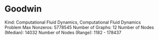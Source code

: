 # Goodwin

Kind: Computational Fluid Dynamics, Computational Fluid Dynamics Problem
Max Nonzeros: 5778545
Number of Graphs: 12
Number of Nodes (Median): 14032
Number of Nodes (Range): 1182 - 178437
